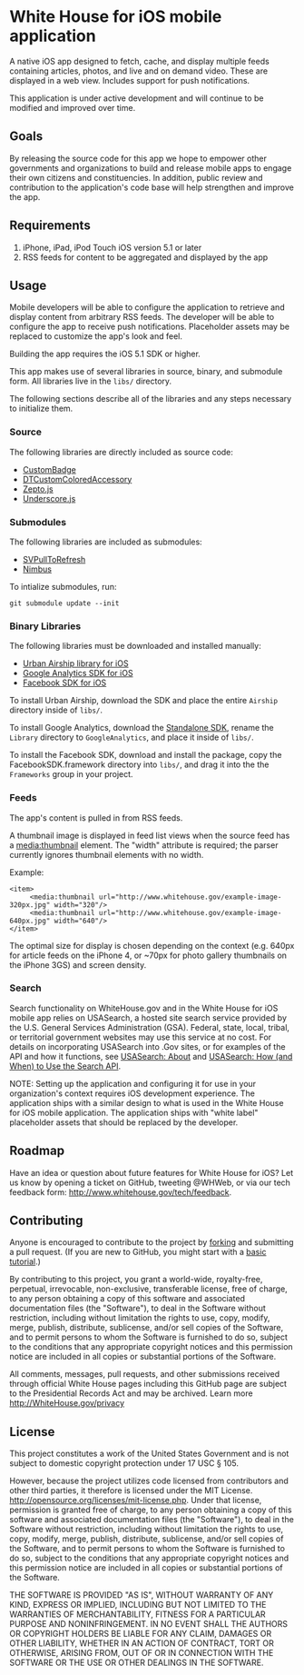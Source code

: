 # White House for iOS mobile application

A native iOS app designed to fetch, cache, and display multiple feeds
containing articles, photos, and live and on demand video. These are
displayed in a web view. Includes support for push notifications.
 
This application is under active development and will continue to be
modified and improved over time.
 
## Goals

By releasing the source code for this app we hope to empower other
governments and organizations to build and release mobile apps to
engage their own citizens and constituencies. In addition, public
review and contribution to the application's code base will help
strengthen and improve the app.
 
## Requirements

1. iPhone, iPad, iPod Touch iOS version 5.1 or later
2. RSS feeds for content to be aggregated and displayed by the app
     
## Usage

Mobile developers will be able to configure the application to
retrieve and display content from arbitrary RSS feeds. The developer
will be able to configure the app to receive push
notifications. Placeholder assets may be replaced to customize the
app's look and feel.

Building the app requires the iOS 5.1 SDK or higher.

This app makes use of several libraries in source, binary, and
submodule form. All libraries live in the `libs/` directory.

The following sections describe all of the libraries and any steps
necessary to initialize them.

### Source

The following libraries are directly included as source code:

* [CustomBadge][]
* [DTCustomColoredAccessory][]
* [Zepto.js][]
* [Underscore.js][]

### Submodules

The following libraries are included as submodules:

* [SVPullToRefresh][]
* [Nimbus][]

To intialize submodules, run:

    git submodule update --init

### Binary Libraries

The following libraries must be downloaded and installed manually:

* [Urban Airship library for iOS][ua]
* [Google Analytics SDK for iOS][ga]
* [Facebook SDK for iOS][fb]

To install Urban Airship, download the SDK and place the entire
`Airship` directory inside of `libs/`.

To install Google Analytics, download the [Standalone SDK][gasdk], rename the `Library` directory to `GoogleAnalytics`, and place it inside of `libs/`.

To install the Facebook SDK, download and install the package, copy the FacebookSDK.framework directory into `libs/`, and drag it into the the `Frameworks` group in your project.

### Feeds

The app's content is pulled in from RSS feeds.

A thumbnail image is displayed in feed list views when the source 
feed <item> has a <media:thumbnail> element. The "width" attribute 
is required; the parser currently ignores thumbnail elements with no width. 

Example:

    <item>
         <media:thumbnail url="http://www.whitehouse.gov/example-image-320px.jpg" width="320"/>
         <media:thumbnail url="http://www.whitehouse.gov/example-image-640px.jpg" width="640"/>
    </item>

The optimal size for display is chosen depending on the context (e.g. 640px 
for article feeds on the iPhone 4, or ~70px for photo gallery thumbnails on the 
iPhone 3GS) and screen density.

### Search

Search functionality on WhiteHouse.gov and in the White House for iOS 
mobile app relies on USASearch, a hosted site search service provided by 
the U.S. General Services Administration (GSA). Federal, state, local, 
tribal, or territorial government websites may use this service at no cost. 
For details on incorporating USASearch into .Gov sites, or for examples of 
the API and how it functions, see  [USASearch: About](http://usasearch.howto.gov/about-us)
and  [USASearch: How (and When) to Use the Search API](http://usasearch.howto.gov/post/36743437542/how-and-when-to-use-the-search-api).



NOTE: Setting up the application and configuring it for use in your
organization's context requires iOS development experience. The
application ships with a similar design to what is used in the White
House for iOS mobile application. The application ships with "white
label" placeholder assets that should be replaced by the developer.
 
## Roadmap

Have an idea or question about future features for White House for
iOS? Let us know by opening a ticket on GitHub, tweeting @WHWeb, or
via our tech feedback form: http://www.whitehouse.gov/tech/feedback.
 
## Contributing

Anyone is encouraged to contribute to the project by [forking][] and
submitting a pull request. (If you are new to GitHub, you might start
with a [basic tutorial][].)
 
By contributing to this project, you grant a world-wide, royalty-free,
perpetual, irrevocable, non-exclusive, transferable license, free of
charge, to any person obtaining a copy of this software and associated
documentation files (the "Software"), to deal in the Software without
restriction, including without limitation the rights to use, copy,
modify, merge, publish, distribute, sublicense, and/or sell copies of
the Software, and to permit persons to whom the Software is furnished
to do so, subject to the conditions that any appropriate copyright
notices and this permission notice are included in all copies or
substantial portions of the Software.
 
All comments, messages, pull requests, and other submissions received
through official White House pages including this GitHub page are
subject to the Presidential Records Act and may be archived. Learn
more http://WhiteHouse.gov/privacy
 
## License

This project constitutes a work of the United States Government and is
not subject to domestic copyright protection under 17 USC § 105.
 
However, because the project utilizes code licensed from contributors
and other third parties, it therefore is licensed under the MIT
License.  http://opensource.org/licenses/mit-license.php.  Under that
license, permission is granted free of charge, to any person obtaining
a copy of this software and associated documentation files (the
"Software"), to deal in the Software without restriction, including
without limitation the rights to use, copy, modify, merge, publish,
distribute, sublicense, and/or sell copies of the Software, and to
permit persons to whom the Software is furnished to do so, subject to
the conditions that any appropriate copyright notices and this
permission notice are included in all copies or substantial portions
of the Software.
 
THE SOFTWARE IS PROVIDED "AS IS", WITHOUT WARRANTY OF ANY KIND,
EXPRESS OR IMPLIED, INCLUDING BUT NOT LIMITED TO THE WARRANTIES OF
MERCHANTABILITY, FITNESS FOR A PARTICULAR PURPOSE AND
NONINFRINGEMENT. IN NO EVENT SHALL THE AUTHORS OR COPYRIGHT HOLDERS BE
LIABLE FOR ANY CLAIM, DAMAGES OR OTHER LIABILITY, WHETHER IN AN ACTION
OF CONTRACT, TORT OR OTHERWISE, ARISING FROM, OUT OF OR IN CONNECTION
WITH THE SOFTWARE OR THE USE OR OTHER DEALINGS IN THE SOFTWARE.



[ua]: http://urbanairship.com/resources/developer-resources
[fb]: https://developers.facebook.com/docs/ios/
[ga]: https://developers.google.com/analytics/devguides/collection/ios/resources
[gasdk]: http://dl.google.com/dl/gaformobileapps/GoogleAnalyticsiOS_2.0beta4.zip
[CustomBadge]: http://www.spaulus.com/2011/04/custombadge-2-0-retina-ready-scalable-light-reflex/
[Underscore.js]: http://underscorejs.org/
[Zepto.js]: http://zeptojs.com/
[DTCustomColoredAccessory]: http://www.cocoanetics.com/2010/10/custom-colored-disclosure-indicators/
[SVPullToRefresh]: https://github.com/samvermette/SVPullToRefresh
[Nimbus]: https://github.com/jverkoey/nimbus
[forking]: https://help.github.com/articles/fork-a-repo
[basic tutorial]: https://help.github.com/articles/set-up-git
